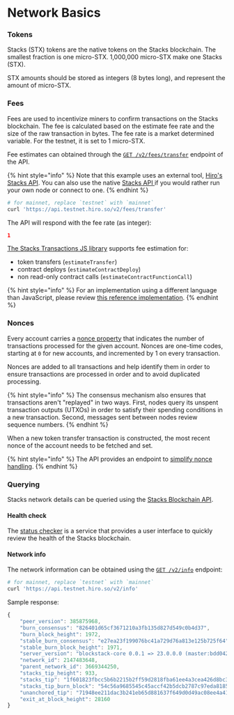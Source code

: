 # Network Basics

### Tokens

Stacks (STX) tokens are the native tokens on the Stacks blockchain. The smallest fraction is one micro-STX. 1,000,000 micro-STX make one Stacks (STX).

STX amounts should be stored as integers (8 bytes long), and represent the amount of micro-STX.

### Fees

Fees are used to incentivize miners to confirm transactions on the Stacks blockchain. The fee is calculated based on the estimate fee rate and the size of the raw transaction in bytes. The fee rate is a market determined variable. For the testnet, it is set to 1 micro-STX.

Fee estimates can obtained through the [`GET /v2/fees/transfer`](https://docs.hiro.so/api#operation/get\_fee\_transfer) endpoint of the API.

{% hint style="info" %}
Note that this example uses an external tool, [Hiro's Stacks API](https://www.hiro.so/stacks-api). You can also use the native [Stacks API ](../../reference/api.md)if you would rather run your own node or connect to one.
{% endhint %}

```bash
# for mainnet, replace `testnet` with `mainnet`
curl 'https://api.testnet.hiro.so/v2/fees/transfer'
```

The API will respond with the fee rate (as integer):

```json
1
```

[The Stacks Transactions JS library](https://github.com/hirosystems/stacks.js/tree/master/packages/transactions) supports fee estimation for:

* token transfers (`estimateTransfer`)
* contract deploys (`estimateContractDeploy`)
* non read-only contract calls (`estimateContractFunctionCall`)

{% hint style="info" %}
For an implementation using a different language than JavaScript, please review [this reference implementation](https://github.com/hirosystems/stacks.js/blob/master/packages/transactions/src/builders.ts#L97).
{% endhint %}

### Nonces

Every account carries a [nonce property](https://en.wikipedia.org/wiki/Cryptographic\_nonce) that indicates the number of transactions processed for the given account. Nonces are one-time codes, starting at `0` for new accounts, and incremented by 1 on every transaction.

Nonces are added to all transactions and help identify them in order to ensure transactions are processed in order and to avoid duplicated processing.

{% hint style="info" %}
The consensus mechanism also ensures that transactions aren't "replayed" in two ways. First, nodes query its unspent transaction outputs (UTXOs) in order to satisfy their spending conditions in a new transaction. Second, messages sent between nodes review sequence numbers.
{% endhint %}

When a new token transfer transaction is constructed, the most recent nonce of the account needs to be fetched and set.

{% hint style="info" %}
The API provides an endpoint to [simplify nonce handling](https://docs.hiro.so/get-started/stacks-blockchain-api#nonce-handling).
{% endhint %}

### Querying

Stacks network details can be queried using the [Stacks Blockchain API](https://docs.hiro.so/get-started/stacks-blockchain-api).

#### Health check

The [status checker](https://stacks-status.com/) is a service that provides a user interface to quickly review the health of the Stacks blockchain.

#### Network info

The network information can be obtained using the [`GET /v2/info`](https://docs.hiro.so/api#operation/get\_core\_api\_info) endpoint:

```bash
# for mainnet, replace `testnet` with `mainnet`
curl 'https://api.testnet.hiro.so/v2/info'
```

Sample response:

```js
{
    "peer_version": 385875968,
    "burn_consensus": "826401d65cf3671210a3fb135d827d549c0b4d37",
    "burn_block_height": 1972,
    "stable_burn_consensus": "e27ea23f199076bc41a729d76a813e125b725f64",
    "stable_burn_block_height": 1971,
    "server_version": "blockstack-core 0.0.1 => 23.0.0.0 (master:bdd042242+, release build, linux [x86_64]",
    "network_id": 2147483648,
    "parent_network_id": 3669344250,
    "stacks_tip_height": 933,
    "stacks_tip": "1f601823fbcc5b6b2215b2ff59d2818fba61ee4a3cea426d8bc3dbb268005d8f",
    "stacks_tip_burn_block": "54c56a9685545c45accf42b5dcb2787c97eda8185a1c794daf9b5a59d4807abc",
    "unanchored_tip": "71948ee211dac3b241eb65d881637f649d0d49ac08ee4a41c29217d3026d7aae",
    "exit_at_block_height": 28160
}
```

